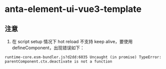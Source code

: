 # anta-element-ui-vue3-template

##  注意

1. 在 script setup 情况下 hot reload 不支持 keep alive，要使用defineComponent，出现错误如下：
```node
runtime-core.esm-bundler.js?d2dd:6035 Uncaught (in promise) TypeError: parentComponent.ctx.deactivate is not a function
```